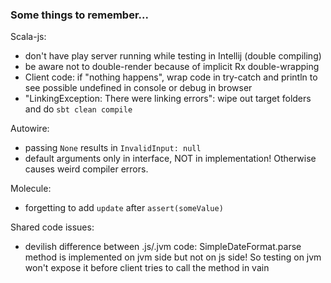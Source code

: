 ### Some things to remember...

Scala-js:
- don't have play server running while testing in Intellij (double compiling)
- be aware not to double-render because of implicit Rx double-wrapping
- Client code: if "nothing happens", wrap code in try-catch and println to see possible undefined in console or debug in browser
- "LinkingException: There were linking errors": wipe out target folders and do `sbt clean compile`

Autowire:
- passing `None` results in `InvalidInput: null`
- default arguments only in interface, NOT in implementation! Otherwise causes weird compiler errors. 

Molecule:
- forgetting to add `update` after `assert(someValue)`

Shared code issues:
- devilish difference between .js/.jvm code: 
SimpleDateFormat.parse method is implemented on jvm side but not on js side! 
So testing on jvm won't expose it before client tries to call the method in vain  

           